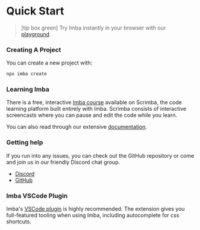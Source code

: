 # Quick Start

> [tip box green] Try Imba instantly in your browser with our [playground](/try/examples/apps/playground/app.imba).

### Creating A Project

You can create a new project with:

```sh
npx imba create
```

### Learning Imba

There is a free, interactive
[Imba course](https://scrimba.com/learn/imba)
available on Scrimba, the code learning platform built entirely with
Imba. Scrimba consists of interactive screencasts where you can pause
and edit the code while you learn.

You can also read through our extensive [documentation](/docs).

### Getting help

If you run into any issues, you can check out the GitHub repository or come and join us in our friendly Discord chat group.

-   [Discord](https://discord.gg/mkcbkRw)
-   [GitHub](https://github.com/imba/imba)

### Imba VSCode Plugin

Imba's
[VSCode plugin](https://marketplace.visualstudio.com/items?itemName=scrimba.vsimba)
is highly recommended. The extension gives you full-featured tooling
when using Imba, including autocomplete for css shortcuts.

